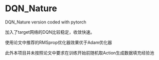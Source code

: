 # DQN_Nature
DQN_Nature version coded with pytorch

加入了target网络的DQN比较稳定，收敛快速。

使用论文中推荐的RMSprop优化器效果优于Adam优化器

此外本项目并未按照论文中要求在训练开始前随机取Action生成数据填充经验池